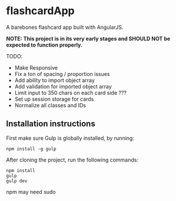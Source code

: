 # flashcardApp

A barebones flashcard app built with AngularJS. 

**NOTE: This project is in its very early stages and SHOULD NOT be expected to function properly.**

TODO:

- Make Responsive
- Fix a ton of spacing / proportion issues
- Add ability to import object array 
- Add validation for imported object array
- Limit input to 350 chars on each card side ???
- Set up session storage for cards
- Normalize all classes and IDs


## Installation instructions

First make sure Gulp is globally installed, by running:

    npm install -g gulp

After cloning the project, run the following commands:

    npm install
    gulp
    gulp dev
   
npm may need sudo